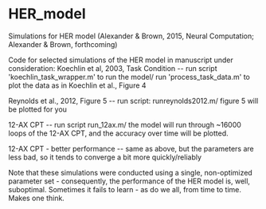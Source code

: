 # HER_model
Simulations for HER model (Alexander & Brown, 2015, Neural Computation; Alexander & Brown, forthcoming)

Code for selected simulations of the HER model in manuscript under consideration:
  Koechlin et al, 2003, Task Condition -- 
    run script 'koechlin_task_wrapper.m' to run the model/ 
    run 'process_task_data.m' to plot the data as in Koechlin et al., Figure 4
    
  Reynolds et al., 2012, Figure 5 -- 
    run script: runreynolds2012.m/
    figure 5 will be plotted for you
    
  12-AX CPT --
    run script run_12ax.m/
    the model will run through ~16000 loops of the 12-AX CPT, and the accuracy over time will be plotted.
    
  12-AX CPT - better performance --
    same as above, but the parameters are less bad, so it tends to converge a bit more quickly/reliably
  
    
Note that these simulations were conducted using a single, non-optimized parameter set - consequently,
the performance of the HER model is, well, suboptimal.  Sometimes it fails to learn - as do we all,
from time to time.  Makes one think.

